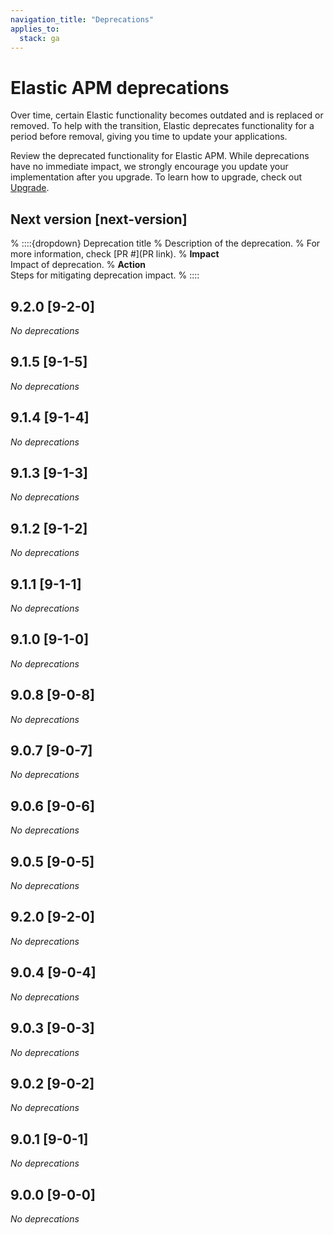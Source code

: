 ```yaml
---
navigation_title: "Deprecations"
applies_to:
  stack: ga
---
```


# Elastic APM deprecations
Over time, certain Elastic functionality becomes outdated and is replaced or removed. To help with the transition, Elastic deprecates functionality for a period before removal, giving you time to update your applications.

Review the deprecated functionality for Elastic APM. While deprecations have no immediate impact, we strongly encourage you update your implementation after you upgrade. To learn how to upgrade, check out [Upgrade](docs-content://deploy-manage/upgrade.md).

## Next version [next-version]

% ::::{dropdown} Deprecation title
% Description of the deprecation.
% For more information, check [PR #](PR link).
% **Impact**<br> Impact of deprecation.
% **Action**<br> Steps for mitigating deprecation impact.
% ::::


## 9.2.0 [9-2-0]

_No deprecations_

## 9.1.5 [9-1-5]

_No deprecations_

## 9.1.4 [9-1-4]

_No deprecations_

## 9.1.3 [9-1-3]

_No deprecations_

## 9.1.2 [9-1-2]

_No deprecations_

## 9.1.1 [9-1-1]

_No deprecations_

## 9.1.0 [9-1-0]

_No deprecations_

## 9.0.8 [9-0-8]

_No deprecations_

## 9.0.7 [9-0-7]

_No deprecations_

## 9.0.6 [9-0-6]

_No deprecations_

## 9.0.5 [9-0-5]

_No deprecations_

## 9.2.0 [9-2-0]

_No deprecations_ 

## 9.0.4 [9-0-4]

_No deprecations_

## 9.0.3 [9-0-3]

_No deprecations_

## 9.0.2 [9-0-2]

_No deprecations_

## 9.0.1 [9-0-1]

_No deprecations_

## 9.0.0 [9-0-0]

_No deprecations_
